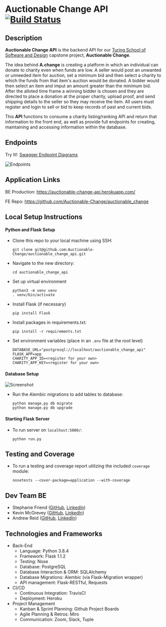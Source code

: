 # Auctionable Change API [![Build Status](https://travis-ci.com/Auctionable-Change/auctionable_change_api.svg?branch=master)](https://travis-ci.com/Auctionable-Change/auctionable_change_api)

## Description

**Auctionable Change API** is the backend API for our [Turing School of Software and Design](https://turing.io/) capstone project, **Auctionable Change**.

The idea behind **A.change** is creating a platform in which an individual can donate to charity even when funds are low. A seller would post an unwanted or unneeded item for auction, set a minimum bid and then select a charity to which the funds from that item's auction would be donated. A bidder would then select an item and imput an amount greater than the minimum bid. After the alloted time frame a winning bidder is chosen and they are directed to place a donation at the proper charity, upload proof, and send shipping details to the seller so they may receive the item. All users must register and login to sell or bid to keep records of past and current bids. 

This **API** functions to consume a charity listing/ranking API and return that information to the front end, as well as provide full endpoints for creating, maintaining and accessing information within the database.

## Endpoints

Try It!: [Swagger Endpoint Diagrams](https://auctionable-change-api.herokuapp.com/swagger)

![Endpoints](public/swagger_endpoints.png)


## Application Links

BE Production: https://auctionable-change-api.herokuapp.com/


FE Repo: https://github.com/Auctionable-Change/auctionable_change  

## Local Setup Instructions
#### Python and Flask Setup

- Clone this repo to your local machine using SSH:
  ```
  git clone git@github.com:Auctionable-Change/auctionable_change_api.git
  ```
- Navigate to the new directory:
  ```
  cd auctionable_change_api
  ```
- Set up virtual environment
  ```
  python3 -m venv venv
  . venv/bin/activate
  ```
- Install Flask (if necessary)
  ```
  pip install Flask
  ```
- Install packages in requirements.txt:
  ```
  pip install -r requirements.txt
  ```
- Set environment variables (place in an `.env` file at the root level)
  ```APP_SETTINGS="development"
  DATABASE_URL="postgresql://localhost/auctionable_change_api"
  FLASK_APP=app
  CHARITY_APP_ID=<register for your own>
  CHARITY_APP_KEY=<register for your own>
  ```

#### Database Setup

![Screenshot](public/AC_tables_7-26-20.png)
- Run the Alembic migrations to add tables to database:
  ```
  python manage.py db migrate
  python manage.py db upgrade
  ```

#### Starting Flask Server

- To run server on `localhost:5000/`:
  ```
  python run.py
  ```

## Testing and Coverage
- To run a testing and coverage report utilizing the included `coverage` module:
  ```
  nosetests --cover-package=application --with-coverage
  ```

## Dev Team BE

 - Stephanie Friend ([GitHub](https://github.com/StephanieFriend), [LinkedIn](https://www.linkedin.com/in/s-friend/))
 - Kevin McGrevey ([GitHub](https://github.com/kmcgrevey), [LinkedIn](www.linkedin.com/in/‎kevin-mcgrevey‎-8660958/))
 - Andrew Reid ([GitHub](https://github.com/reid-andrew), [LinkedIn](https://www.linkedin.com/in/reida/))

 ## Technologies and Frameworks

- Back-End
  - Language: Python 3.8.4
  - Framework: Flask 1.1.2
  - Testing: Nose
  - Database: PostgreSQL
  - Database Interaction & ORM: SQLAlchemy
  - Database Migrations: Alembic (via Flask-Migration wrapper)
  - API management: Flask-RESTful, Requests
- CI/CD
  - Continuous Integration: TravisCI
  - Deployment: Heroku
- Project Management
  - Kanban & Sprint Planning: Github Project Boards
  - Agile Planning & Retros: Miro
  - Communication: Zoom, Slack, Tuple
